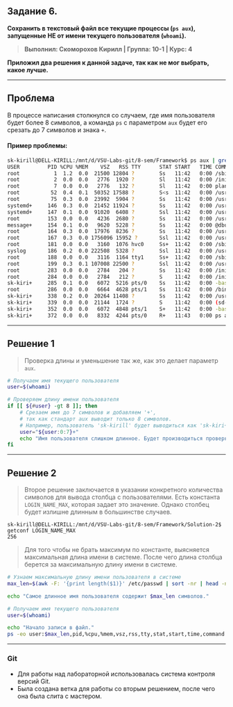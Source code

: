 ## Задание 6.  
**Сохранить в текстовый файл все текущие процессы (`ps aux`), запущенные НЕ от имени текущего пользователя (`whoami`).**  
> **Выполнил: Скоморохов Кирилл | Группа: 10-1 | Курс: 4**

**Приложил два решения к данной задаче, так как не мог выбрать, какое лучше.**

---

## Проблема  

В процессе написания столкнулся со случаем, где имя пользователя будет более 8 символов, а команда `ps` с параметром `aux` будет его срезать до 7 символов и знака `+`.  

#### Пример проблемы:  
```bash
sk-kirill@DELL-KIRILL:/mnt/d/VSU-Labs-git/8-sem/Framework$ ps aux | grep -v $(whoami)
USER         PID %CPU %MEM    VSZ   RSS TTY      STAT START   TIME COMMAND
root           1  1.2  0.0  21500 12804 ?        Ss   11:42   0:00 /sbin/init
root           2  0.0  0.0   2776  1920 ?        Sl   11:42   0:00 /init
root           7  0.0  0.0   2776   132 ?        Sl   11:42   0:00 plan9 --control-socket 7 --log-level 4 --server-fd 8 --pipe-fd 10 --log-truncate
root          52  0.4  0.1  50352 17588 ?        S<s  11:42   0:00 /usr/lib/systemd/systemd-journald
root          75  0.3  0.0  23992  5904 ?        Ss   11:42   0:00 /usr/lib/systemd/systemd-udevd
systemd+     146  0.3  0.0  21452 11924 ?        Ss   11:42   0:00 /usr/lib/systemd/systemd-resolved
systemd+     147  0.1  0.0  91020  6408 ?        Ssl  11:42   0:00 /usr/lib/systemd/systemd-timesyncd
root         153  0.0  0.0   4236  2680 ?        Ss   11:42   0:00 /usr/sbin/cron -f -P
message+     154  0.1  0.0   9620  5228 ?        Ss   11:42   0:00 @dbus-daemon --system --address=systemd: --nofork --nopidfile --systemd-activation --syslog-only
root         164  0.3  0.0  17976  8236 ?        Ss   11:42   0:00 /usr/lib/systemd/systemd-logind
root         167  0.3  0.0 1756096 15952 ?       Ssl  11:42   0:00 /usr/libexec/wsl-pro-service -vv
root         181  0.0  0.0   3160  1076 hvc0     Ss+  11:42   0:00 /sbin/agetty -o -p -- \u --noclear --keep-baud - 115200,38400,9600 vt220
syslog       186  0.2  0.0 222508  5328 ?        Ssl  11:42   0:00 /usr/sbin/rsyslogd -n -iNONE
root         188  0.0  0.0   3116  1164 tty1     Ss+  11:42   0:00 /sbin/agetty -o -p -- \u --noclear - linux
root         199  0.3  0.1 107008 22500 ?        Ssl  11:42   0:00 /usr/bin/python3 /usr/share/unattended-upgrades/unattended-upgrade-shutdown --wait-for-signal
root         283  0.0  0.0   2784   204 ?        Ss   11:42   0:00 /init
root         284  0.0  0.0   2784   212 ?        S    11:42   0:00 /init
sk-kiri+     285  0.1  0.0   6072  5216 pts/0    Ss   11:42   0:00 -bash
root         286  0.0  0.0   6664  4628 pts/1    Ss   11:42   0:00 /bin/login -f
sk-kiri+     338  0.2  0.0  20264 11408 ?        Ss   11:42   0:00 /usr/lib/systemd/systemd --user
sk-kiri+     339  0.0  0.0  21144  1724 ?        S    11:42   0:00 (sd-pam)
sk-kiri+     352  0.0  0.0   6072  4848 pts/1    S+   11:42   0:00 -bash
sk-kiri+     372  0.0  0.0   8332  4244 pts/0    R+   11:43   0:00 ps aux
```

---

## Решение 1

> Проверка длины и уменьшение так же, как это делает параметр `aux`. 


``` bash
# Получаем имя текущего пользователя
user=$(whoami)

# Проверяем длину имени пользователя
if [[ ${#user} -gt 8 ]]; then
    # Срезаем имя до 7 символов и добавляем '+', 
    # так как стандарт aux выводит только 8 символов.
    # Например, пользователь 'sk-kirill' будет выводиться как 'sk-kiri+'.
    user="${user:0:7}+"
    echo "Имя пользователя слишком длинное. Будет производиться проверка по имени $user."
fi
```

---

## Решение 2

> Второе решение заключается в указании конкретного количества символов для вывода столбца с пользователями.
> Есть константа `LOGIN_NAME_MAX`, которая задает это значение. Однако столбец будет излишне длинным в большинстве случаев.

``` shell
sk-kirill@DELL-KIRILL:/mnt/d/VSU-Labs-git/8-sem/Framework/Solution-2$ getconf LOGIN_NAME_MAX
256
```

> Для того чтобы не брать максимум по константе, выясняется максимальная длина имени в системе.
> После чего длина столбца берется за максимальную длину имени в системе. 

``` bash
# Узнаем максимальную длину имени пользователя в системе
max_len=$(awk -F: '{print length($1)}' /etc/passwd | sort -nr | head -n 1)

echo "Самое длинное имя пользователя содержит $max_len символов."

# Получаем имя текущего пользователя
user=$(whoami)

echo "Начало записи в файл."
ps -eo user:$max_len,pid,%cpu,%mem,vsz,rss,tty,stat,start,time,command | grep -v $user > text.txt
```

---

### Git
* Для работы над лабораторной использовалась система контроля версий Git.
* Была создана ветка для работы со вторым решением, после чего она была слита с мастером.
